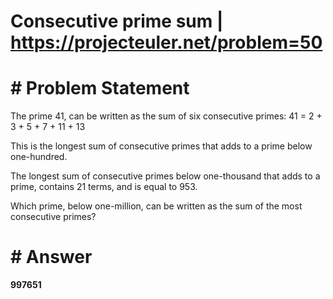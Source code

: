 # Consecutive prime sum | https://projecteuler.net/problem=50

# # Problem Statement



The prime 41, can be written as the sum of six consecutive primes:
41 = 2 + 3 + 5 + 7 + 11 + 13

This is the longest sum of consecutive primes that adds to a prime below one-hundred.

The longest sum of consecutive primes below one-thousand that adds to a prime, contains 21 terms, and is equal to 953.

Which prime, below one-million, can be written as the sum of the most consecutive primes?


# # Answer
**997651**
